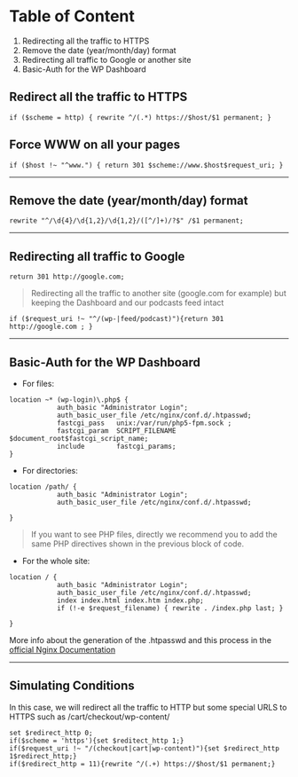 # Table of Content 

 1. Redirecting all the traffic to HTTPS
 2. Remove the date (year/month/day) format
 3. Redirecting all traffic to Google or another site
 4. Basic-Auth for the WP Dashboard
 
 

## Redirect all the traffic to HTTPS

`if ($scheme = http) { rewrite ^/(.*) https://$host/$1 permanent; }`

## Force WWW on all your pages

 `if ($host !~ "^www.") { return 301 $scheme://www.$host$request_uri; }`

---
## Remove the date (year/month/day) format

`rewrite "^/\d{4}/\d{1,2}/\d{1,2}/([^/]+)/?$" /$1 permanent;`

---
## Redirecting all traffic to Google

`return 301 http://google.com;`

> Redirecting all the traffic to another site (google.com for example) but keeping the Dashboard and our podcasts feed intact

`if ($request_uri !~ "^/(wp-|feed/podcast)"){return 301 http://google.com ; }`

---
## Basic-Auth for the WP Dashboard


 - For files:
```
location ~* (wp-login)\.php$ {
            auth_basic "Administrator Login";
            auth_basic_user_file /etc/nginx/conf.d/.htpasswd;
            fastcgi_pass   unix:/var/run/php5-fpm.sock ;
            fastcgi_param  SCRIPT_FILENAME  $document_root$fastcgi_script_name;
            include        fastcgi_params;
}
```

 - For directories:
 
```
location /path/ {
            auth_basic "Administrator Login";
            auth_basic_user_file /etc/nginx/conf.d/.htpasswd;
            
}
```

 > If you want to see PHP files, directly we recommend you to add the same PHP directives shown in the previous block of code.
 

 - For the whole site:

```
location / {
            auth_basic "Administrator Login";
            auth_basic_user_file /etc/nginx/conf.d/.htpasswd;
            index index.html index.htm index.php;
            if (!-e $request_filename) { rewrite . /index.php last; }
            
}
```
 
More info about the generation of the .htpasswd and this process in the [official Nginx Documentation](https://docs.nginx.com/nginx/admin-guide/security-controls/configuring-http-basic-authentication/)

---
## Simulating Conditions

In this case, we will redirect all the traffic to HTTP but some special URLS to HTTPS such as /cart/checkout/wp-content/

```
set $redirect_http 0;
if($scheme = 'https'){set $reditect_http 1;}
if($request_uri !~ "/(checkout|cart|wp-content)"){set $redirect_http 1$redirect_http;}
if($redirect_http = 11){rewrite ^/(.+) https://$host/$1 permanent;}
```

